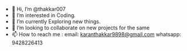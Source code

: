 - 👋 Hi, I’m @thakkar007
- 👀 I’m interested in Coding. 
- 🌱 I’m currently Exploring new things.
- 💞️ I’m looking to collaborate on new projects for the same
- 📫 How to reach me : email: karanthakkar9898@gmail.com 
                        whatsapp: 9428226413

<!---
thakkar007/thakkar007 is a ✨ special ✨ repository because its `README.md` (this file) appears on your GitHub profile.
You can click the Preview link to take a look at your changes.
--->
